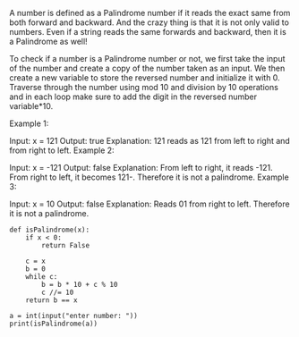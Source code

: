 A number is defined as a Palindrome number if it reads the exact same from both forward and backward. And the crazy thing is that it is not only valid to numbers. Even if a string reads the same forwards and backward, then it is a Palindrome as well!

To check if a number is a Palindrome number or not, we first take the input of the number and create a copy of the number taken as an input.
We then create a new variable to store the reversed number and initialize it with 0.
Traverse through the number using mod 10 and division by 10 operations and in each loop make sure to add the digit in the reversed number variable*10.

Example 1:

Input: x = 121
Output: true
Explanation: 121 reads as 121 from left to right and from right to left.
Example 2:

Input: x = -121
Output: false
Explanation: From left to right, it reads -121. From right to left, it becomes 121-. Therefore it is not a palindrome.
Example 3:

Input: x = 10
Output: false
Explanation: Reads 01 from right to left. Therefore it is not a palindrome.

    def isPalindrome(x):
        if x < 0:
            return False
            
        c = x
        b = 0
        while c: 
            b = b * 10 + c % 10
            c //= 10
        return b == x
    
    a = int(input("enter number: "))
    print(isPalindrome(a))
